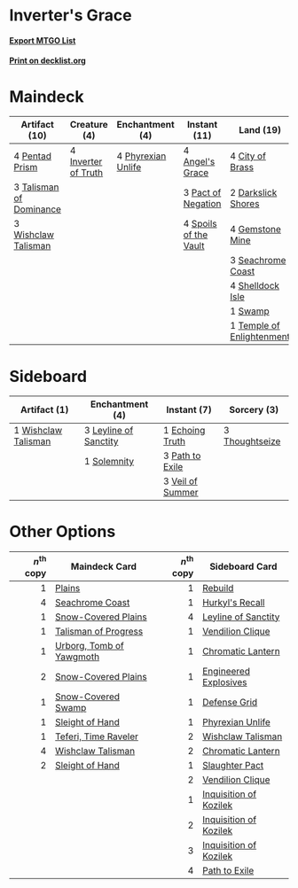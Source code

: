 # Inverter's Grace

#### [Export MTGO List](../collection/Inverter's%20Grace/Inverter's%20Grace.txt)
#### [Print on decklist.org](http://decklist.org/?deckmain=4%09Angel's%20Grace%0A4%09City%20of%20Brass%0A2%09Darkslick%20Shores%0A4%09Gemstone%20Mine%0A4%09Inverter%20of%20Truth%0A4%09Jace,%20Wielder%20of%20Mysteries%0A3%09Pact%20of%20Negation%0A4%09Pentad%20Prism%0A4%09Phyrexian%20Unlife%0A3%09Seachrome%20Coast%0A4%09Serum%20Visions%0A4%09Shelldock%20Isle%0A4%09Spoils%20of%20the%20Vault%0A1%09Swamp%0A3%09Talisman%20of%20Dominance%0A1%09Temple%20of%20Enlightenment%0A4%09Thassa's%20Oracle%0A3%09Wishclaw%20Talisman&deckside=1%09Echoing%20Truth%0A3%09Leyline%20of%20Sanctity%0A3%09Path%20to%20Exile%0A1%09Solemnity%0A3%09Thoughtseize%0A3%09Veil%20of%20Summer%0A1%09Wishclaw%20Talisman)
# Maindeck

|                                          Artifact (10)                                           |                                         Creature (4)                                         |                                       Enchantment (4)                                       |                                         Instant (11)                                          |                                             Land (19)                                              |                                           Planeswalker (4)                                            |                                       Sorcery (4)                                       |   Unknown (4)   |
|--------------------------------------------------------------------------------------------------|----------------------------------------------------------------------------------------------|---------------------------------------------------------------------------------------------|-----------------------------------------------------------------------------------------------|----------------------------------------------------------------------------------------------------|-------------------------------------------------------------------------------------------------------|-----------------------------------------------------------------------------------------|-----------------|
|4 [Pentad Prism](http://gatherer.wizards.com/Pages/Card/Details.aspx?multiverseid=72860)          |4 [Inverter of Truth](http://gatherer.wizards.com/Pages/Card/Details.aspx?multiverseid=407582)|4 [Phyrexian Unlife](http://gatherer.wizards.com/Pages/Card/Details.aspx?multiverseid=218058)|4 [Angel's Grace](http://gatherer.wizards.com/Pages/Card/Details.aspx?multiverseid=370545)     |4 [City of Brass](http://gatherer.wizards.com/Pages/Card/Details.aspx?multiverseid=4178)            |4 [Jace, Wielder of Mysteries](http://gatherer.wizards.com/Pages/Card/Details.aspx?multiverseid=460981)|4 [Serum Visions](http://gatherer.wizards.com/Pages/Card/Details.aspx?multiverseid=50145)|4 Thassa's Oracle|
|3 [Talisman of Dominance](http://gatherer.wizards.com/Pages/Card/Details.aspx?multiverseid=430629)|                                                                                              |                                                                                             |3 [Pact of Negation](http://gatherer.wizards.com/Pages/Card/Details.aspx?multiverseid=442057)  |2 [Darkslick Shores](http://gatherer.wizards.com/Pages/Card/Details.aspx?multiverseid=209400)       |                                                                                                       |                                                                                         |                 |
|3 [Wishclaw Talisman](http://gatherer.wizards.com/Pages/Card/Details.aspx?multiverseid=473072)    |                                                                                              |                                                                                             |4 [Spoils of the Vault](http://gatherer.wizards.com/Pages/Card/Details.aspx?multiverseid=46572)|4 [Gemstone Mine](http://gatherer.wizards.com/Pages/Card/Details.aspx?multiverseid=109761)          |                                                                                                       |                                                                                         |                 |
|                                                                                                  |                                                                                              |                                                                                             |                                                                                               |3 [Seachrome Coast](http://gatherer.wizards.com/Pages/Card/Details.aspx?multiverseid=209399)        |                                                                                                       |                                                                                         |                 |
|                                                                                                  |                                                                                              |                                                                                             |                                                                                               |4 [Shelldock Isle](http://gatherer.wizards.com/Pages/Card/Details.aspx?multiverseid=146178)         |                                                                                                       |                                                                                         |                 |
|                                                                                                  |                                                                                              |                                                                                             |                                                                                               |1 [Swamp](http://gatherer.wizards.com/Pages/Card/Details.aspx?multiverseid=439858)                  |                                                                                                       |                                                                                         |                 |
|                                                                                                  |                                                                                              |                                                                                             |                                                                                               |1 [Temple of Enlightenment](http://gatherer.wizards.com/Pages/Card/Details.aspx?multiverseid=378535)|                                                                                                       |                                                                                         |                 |


# Sideboard

|                                         Artifact (1)                                         |                                        Enchantment (4)                                         |                                        Instant (7)                                        |                                       Sorcery (3)                                       |
|----------------------------------------------------------------------------------------------|------------------------------------------------------------------------------------------------|-------------------------------------------------------------------------------------------|-----------------------------------------------------------------------------------------|
|1 [Wishclaw Talisman](http://gatherer.wizards.com/Pages/Card/Details.aspx?multiverseid=473072)|3 [Leyline of Sanctity](http://gatherer.wizards.com/Pages/Card/Details.aspx?multiverseid=204993)|1 [Echoing Truth](http://gatherer.wizards.com/Pages/Card/Details.aspx?multiverseid=405212) |3 [Thoughtseize](http://gatherer.wizards.com/Pages/Card/Details.aspx?multiverseid=438676)|
|                                                                                              |1 [Solemnity](http://gatherer.wizards.com/Pages/Card/Details.aspx?multiverseid=430711)          |3 [Path to Exile](http://gatherer.wizards.com/Pages/Card/Details.aspx?multiverseid=220511) |                                                                                         |
|                                                                                              |                                                                                                |3 [Veil of Summer](http://gatherer.wizards.com/Pages/Card/Details.aspx?multiverseid=466952)|                                                                                         |


# Other Options

|*n*<sup>th</sup> copy|                                           Maindeck Card                                           |*n*<sup>th</sup> copy|                                         Sideboard Card                                          |
|--------------------:|---------------------------------------------------------------------------------------------------|--------------------:|-------------------------------------------------------------------------------------------------|
|                    1|[Plains](http://gatherer.wizards.com/Pages/Card/Details.aspx?multiverseid=439856)                  |                    1|[Rebuild](http://gatherer.wizards.com/Pages/Card/Details.aspx?multiverseid=464015)               |
|                    4|[Seachrome Coast](http://gatherer.wizards.com/Pages/Card/Details.aspx?multiverseid=209399)         |                    1|[Hurkyl's Recall](http://gatherer.wizards.com/Pages/Card/Details.aspx?multiverseid=135260)       |
|                    1|[Snow-Covered Plains](http://gatherer.wizards.com/Pages/Card/Details.aspx?multiverseid=121267)     |                    4|[Leyline of Sanctity](http://gatherer.wizards.com/Pages/Card/Details.aspx?multiverseid=204993)   |
|                    1|[Talisman of Progress](http://gatherer.wizards.com/Pages/Card/Details.aspx?multiverseid=39597)     |                    1|[Vendilion Clique](http://gatherer.wizards.com/Pages/Card/Details.aspx?multiverseid=442065)      |
|                    1|[Urborg, Tomb of Yawgmoth](http://gatherer.wizards.com/Pages/Card/Details.aspx?multiverseid=383425)|                    1|[Chromatic Lantern](http://gatherer.wizards.com/Pages/Card/Details.aspx?multiverseid=420864)     |
|                    2|[Snow-Covered Plains](http://gatherer.wizards.com/Pages/Card/Details.aspx?multiverseid=121267)     |                    1|[Engineered Explosives](http://gatherer.wizards.com/Pages/Card/Details.aspx?multiverseid=50139)  |
|                    1|[Snow-Covered Swamp](http://gatherer.wizards.com/Pages/Card/Details.aspx?multiverseid=121256)      |                    1|[Defense Grid](http://gatherer.wizards.com/Pages/Card/Details.aspx?multiverseid=45481)           |
|                    1|[Sleight of Hand](http://gatherer.wizards.com/Pages/Card/Details.aspx?multiverseid=25557)          |                    1|[Phyrexian Unlife](http://gatherer.wizards.com/Pages/Card/Details.aspx?multiverseid=218058)      |
|                    1|[Teferi, Time Raveler](http://gatherer.wizards.com/Pages/Card/Details.aspx?multiverseid=461148)    |                    2|[Wishclaw Talisman](http://gatherer.wizards.com/Pages/Card/Details.aspx?multiverseid=473072)     |
|                    4|[Wishclaw Talisman](http://gatherer.wizards.com/Pages/Card/Details.aspx?multiverseid=473072)       |                    2|[Chromatic Lantern](http://gatherer.wizards.com/Pages/Card/Details.aspx?multiverseid=420864)     |
|                    2|[Sleight of Hand](http://gatherer.wizards.com/Pages/Card/Details.aspx?multiverseid=25557)          |                    1|[Slaughter Pact](http://gatherer.wizards.com/Pages/Card/Details.aspx?multiverseid=130704)        |
|                     |                                                                                                   |                    2|[Vendilion Clique](http://gatherer.wizards.com/Pages/Card/Details.aspx?multiverseid=442065)      |
|                     |                                                                                                   |                    1|[Inquisition of Kozilek](http://gatherer.wizards.com/Pages/Card/Details.aspx?multiverseid=416897)|
|                     |                                                                                                   |                    2|[Inquisition of Kozilek](http://gatherer.wizards.com/Pages/Card/Details.aspx?multiverseid=416897)|
|                     |                                                                                                   |                    3|[Inquisition of Kozilek](http://gatherer.wizards.com/Pages/Card/Details.aspx?multiverseid=416897)|
|                     |                                                                                                   |                    4|[Path to Exile](http://gatherer.wizards.com/Pages/Card/Details.aspx?multiverseid=220511)         |

